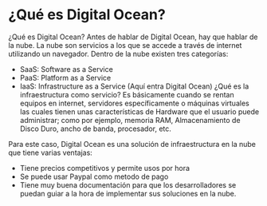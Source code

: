# ¿Qué es Digital Ocean?

¿Qué es Digital Ocean? Antes de hablar de Digital Ocean, hay que hablar de la nube.
La nube son servicios a los que se accede a través de internet utilizando un navegador. Dentro de la nube existen tres categorías:

* SaaS: Software as a Service
* PaaS: Platform as a Service
* IaaS: Infrastructure as a Service (Aquí entra Digital Ocean)
¿Qué es la infraestructura como servicio?
Es básicamente cuando se rentan equipos en internet, servidores específicamente o máquinas virtuales las cuales tienen unas características de Hardware que el usuario puede administrar; como por ejemplo, memoria RAM, Almacenamiento de Disco Duro, ancho de banda, procesador, etc.

Para este caso, Digital Ocean es una solución de infraestructura en la nube que tiene varias ventajas:

* Tiene precios competitivos y permite usos por hora
* Se puede usar Paypal como metodo de pago
* Tiene muy buena documentación para que los desarrolladores se puedan guiar a la hora de implementar sus soluciones en la nube.